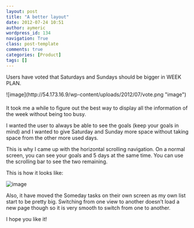 ```yaml
---
layout: post
title: "A better layout"
date: 2012-07-24 10:51
author: aymeric
wordpress_id: 134
navigation: True
class: post-template
comments: true
categories: [Product]
tags: []
---
```



Users have voted that Saturdays and Sundays should be bigger in WEEK PLAN.




<p style="margin-bottom:20px;">![image](http://54.173.16.9/wp-content/uploads/2012/07/vote.png "image")





It took me a while to figure out the best way to display all the information of the week without being too busy.<!--more-->




I wanted the user to always be able to see the goals (keep your goals in mind) and I wanted to give Saturday and Sunday more space without taking space from the other more used days.




This is why I came up with the horizontal scrolling navigation. On a normal screen, you can see your goals and 5 days at the same time. You can use the scrolling bar to see the two remaining.




This is how it looks like:




![image](http://54.173.16.9/wp-content/uploads/2012/07/new-layout.png "image")




Also, it have moved the Someday tasks on their own screen as my own list start to be pretty big. Switching from one view to another doesn’t load a new page though so it is very smooth to switch from one to another.




I hope you like it!

